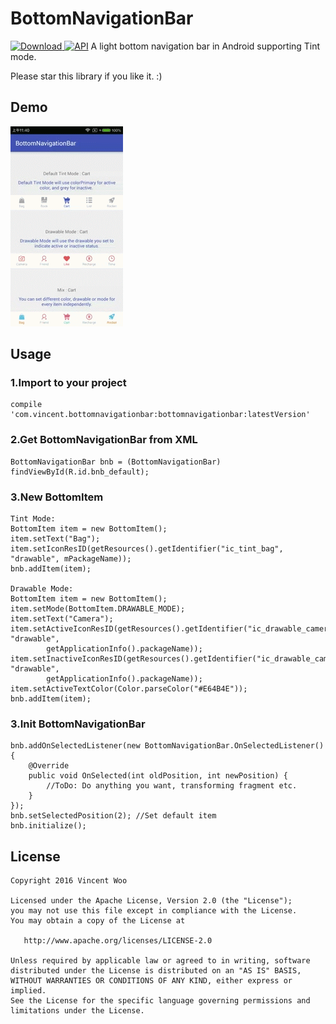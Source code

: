 # BottomNavigationBar
[![Download](https://api.bintray.com/packages/vincentwoo/maven/BottomNavigationBar/images/download.svg) ](https://bintray.com/vincentwoo/maven/BottomNavigationBar/_latestVersion)
[![API](https://img.shields.io/badge/API-14%2B-green.svg?style=flat)](https://android-arsenal.com/api?level=14)
A light bottom navigation bar in Android supporting Tint mode.

Please star this library if you like it. :)

## Demo
![Demo](/pic/demo.gif)

## Usage
### 1.Import to your project
    compile 'com.vincent.bottomnavigationbar:bottomnavigationbar:latestVersion' 
    
### 2.Get BottomNavigationBar from XML
    BottomNavigationBar bnb = (BottomNavigationBar) findViewById(R.id.bnb_default);

### 3.New BottomItem 

    Tint Mode: 
    BottomItem item = new BottomItem();
    item.setText("Bag");
    item.setIconResID(getResources().getIdentifier("ic_tint_bag", "drawable", mPackageName));
    bnb.addItem(item);
	
	Drawable Mode:
	BottomItem item = new BottomItem();
    item.setMode(BottomItem.DRAWABLE_MODE);
    item.setText("Camera");
    item.setActiveIconResID(getResources().getIdentifier("ic_drawable_camera_fill", "drawable",
            getApplicationInfo().packageName));
    item.setInactiveIconResID(getResources().getIdentifier("ic_drawable_camera", "drawable",
            getApplicationInfo().packageName));
    item.setActiveTextColor(Color.parseColor("#E64B4E"));
    bnb.addItem(item);
	
### 3.Init BottomNavigationBar
    bnb.addOnSelectedListener(new BottomNavigationBar.OnSelectedListener() {
        @Override
        public void OnSelected(int oldPosition, int newPosition) {
            //ToDo: Do anything you want, transforming fragment etc.
        }
    });
	bnb.setSelectedPosition(2); //Set default item
	bnb.initialize();

## License
```
Copyright 2016 Vincent Woo

Licensed under the Apache License, Version 2.0 (the "License");
you may not use this file except in compliance with the License.
You may obtain a copy of the License at

   http://www.apache.org/licenses/LICENSE-2.0

Unless required by applicable law or agreed to in writing, software
distributed under the License is distributed on an "AS IS" BASIS,
WITHOUT WARRANTIES OR CONDITIONS OF ANY KIND, either express or implied.
See the License for the specific language governing permissions and
limitations under the License.
```
